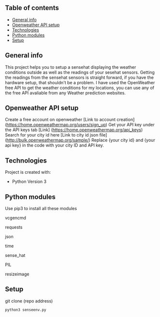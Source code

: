 ## Table of contents
* [General info](#general-info)
* [Openweather API setup](#API-setup)
* [Technologies](#technologies)
* [Python modules](#Dependency)
* [Setup](#setup)

## General info
This project helps you to setup a sensehat displaying the weather conditions outside as well as the readings of your sesehat sensors.
Getting the readings from the sensehat sensors is straight forward, if you have the hardware setup, that shouldn't be a problem.
I have used the OpenWeather free API to get the weather conditions for my locations, you can use any of the free API avaliable from any Weather prediction websites.

## Openweather API setup
Create a free account on openweather [Link to account creation] (https://home.openweathermap.org/users/sign_up)
Get your API key under the API keys tab [Link] (https://home.openweathermap.org/api_keys)
Search for your city id here [Link to city id json file] (http://bulk.openweathermap.org/sample/)
Replace {your city id} and {your api key} in the code with your city ID and API key.

	
## Technologies
Project is created with:
* Python Version 3

## Python modules
Use pip3 to install all these modules

vcgencmd

requests

json

time

sense_hat

PIL

resizeimage
	
## Setup
git clone (repo address)

```
python3 senseenv.py
